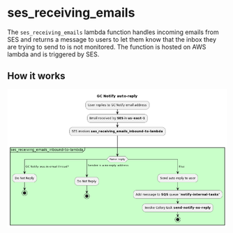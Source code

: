 # ses_receiving_emails

The `ses_receiving_emails` lambda function handles incoming emails from SES and returns a message to users to let them know that the inbox they are trying to send to is not monitored. The function is hosted on AWS lambda and is triggered by SES.

## How it works
![PlantUML model](./no-reply.png)

<!--
@startuml
title GC Notify auto-reply
:User replies to GC Notify email address;
:Email received by **SES** in **us-east-1**;
:SES invokes **ses_receiving_emails_inbound-to-lambda**;
-> \n\n;
partition #Technology "ses_receiving_emails_inbound-to-lambda" {
   switch (Parse reply)
      case ( GC Notify was in email thread? )
         :Do Not Reply;
         stop
      case ( Sender is a no-reply address\n ) 
        :Do Not Reply;
        stop
      case ( Else )
        :Send auto-reply to user;
        :Add message to **SQS** queue "**notify-internal-tasks**";
        :Invoke Celery task **send-notify-no-reply**;
        stop
   endswitch
}
@enduml
-->